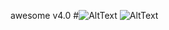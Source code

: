 awesome v4.0
#![AltText](http://storage2.static.itmages.ru/i/17/0223/h_1487869563_8436211_07d38d98ef.png)
![AltText](https://i.imgur.com/ZJ63Lsy.png)